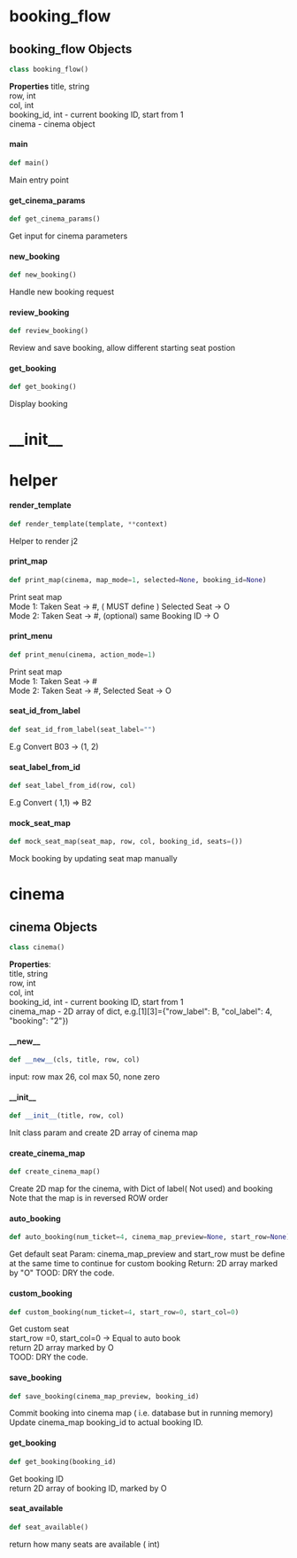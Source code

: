 <a id="booking_flow"></a>

# booking\_flow

<a id="booking_flow.booking_flow"></a>

## booking\_flow Objects

```python
class booking_flow()
```

**Properties**
    title, string  
    row, int  
    col, int  
    booking_id, int - current booking ID, start from 1  
    cinema - cinema object

<a id="booking_flow.booking_flow.main"></a>

#### main

```python
def main()
```

Main entry point

<a id="booking_flow.booking_flow.get_cinema_params"></a>

#### get\_cinema\_params

```python
def get_cinema_params()
```

Get input for cinema parameters

<a id="booking_flow.booking_flow.new_booking"></a>

#### new\_booking

```python
def new_booking()
```

Handle new booking request

<a id="booking_flow.booking_flow.review_booking"></a>

#### review\_booking

```python
def review_booking()
```

Review and save booking, allow different starting seat postion

<a id="booking_flow.booking_flow.get_booking"></a>

#### get\_booking

```python
def get_booking()
```

Display booking

<a id="__init__"></a>

# \_\_init\_\_

<a id="helper"></a>

# helper

<a id="helper.render_template"></a>

#### render\_template

```python
def render_template(template, **context)
```

Helper to render j2

<a id="helper.print_map"></a>

#### print\_map

```python
def print_map(cinema, map_mode=1, selected=None, booking_id=None)
```

Print seat map  
Mode 1: Taken Seat -> #, ( MUST define ) Selected Seat -> O  
Mode 2: Taken Seat -> #, (optional) same Booking ID -> O

<a id="helper.print_menu"></a>

#### print\_menu

```python
def print_menu(cinema, action_mode=1)
```

Print seat map  
Mode 1: Taken Seat -> #  
Mode 2: Taken Seat -> #, Selected Seat -> O

<a id="helper.seat_id_from_label"></a>

#### seat\_id\_from\_label

```python
def seat_id_from_label(seat_label="")
```

E.g Convert B03 -> (1, 2)

<a id="helper.seat_label_from_id"></a>

#### seat\_label\_from\_id

```python
def seat_label_from_id(row, col)
```

E.g Convert ( 1,1)  => B2

<a id="helper.mock_seat_map"></a>

#### mock\_seat\_map

```python
def mock_seat_map(seat_map, row, col, booking_id, seats=())
```

Mock booking by updating seat map manually

<a id="cinema"></a>

# cinema

<a id="cinema.cinema"></a>

## cinema Objects

```python
class cinema()
```

**Properties**:  
    title, string  
    row, int  
    col, int  
    booking_id, int - current booking ID, start from 1  
    cinema_map - 2D array of dict, e.g.[1][3]={"row_label": B, "col_label": 4, "booking": "2"})

<a id="cinema.cinema.__new__"></a>

#### \_\_new\_\_

```python
def __new__(cls, title, row, col)
```

input: row max 26, col max 50, none zero

<a id="cinema.cinema.__init__"></a>

#### \_\_init\_\_

```python
def __init__(title, row, col)
```

Init class param and create 2D array of cinema map

<a id="cinema.cinema.create_cinema_map"></a>

#### create\_cinema\_map

```python
def create_cinema_map()
```

Create 2D map for the cinema, with Dict of label( Not used) and booking  
Note that the map is in reversed ROW order

<a id="cinema.cinema.auto_booking"></a>

#### auto\_booking

```python
def auto_booking(num_ticket=4, cinema_map_preview=None, start_row=None)
```

Get default seat
Param: cinema_map_preview and start_row must be define at the same time to continue for custom booking
Return: 2D array marked by "O"
TOOD: DRY the code.

<a id="cinema.cinema.custom_booking"></a>

#### custom\_booking

```python
def custom_booking(num_ticket=4, start_row=0, start_col=0)
```

Get custom seat    
start_row =0, start_col=0 -> Equal to auto book  
return 2D array marked by O  
TOOD: DRY the code.

<a id="cinema.cinema.save_booking"></a>

#### save\_booking

```python
def save_booking(cinema_map_preview, booking_id)
```

Commit booking into cinema map ( i.e. database but in running memory)  
Update cinema_map booking_id to actual booking ID.

<a id="cinema.cinema.get_booking"></a>

#### get\_booking

```python
def get_booking(booking_id)
```

Get booking ID  
return 2D array of booking ID, marked by O

<a id="cinema.cinema.seat_available"></a>

#### seat\_available

```python
def seat_available()
```

return how many seats are available ( int)

